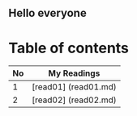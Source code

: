 ## Hello everyone 




# Table of contents 
No | My Readings 
---|-------------
1 | [read01] (read01.md)
2 | [read02] (read02.md)